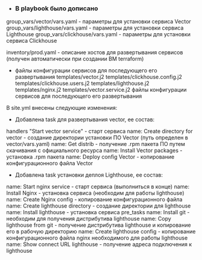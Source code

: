 - ### В playbook было дописано  

group_vars/vector/vars.yaml - параметры для установки сервиса Vector 
group_vars/lighthouse/vars.yaml - параметры для установки сервиса Lighthouse 
group_vars/clickhouse/vars.yaml - параметры для установки сервиса Clickhouse

inventory/prod.yaml - описание хостов для развертывания сервисов (получен автоматически при создании ВМ terraform)

- файлы конфигурации сервисов для последующего его развертывания
templates/vector.j2 
templates/clickhouse.config.j2 
templates/clickhouse.users.j2 
templates/lighthouse.j2 
templates/nginx.j2 
templates/vector.service.j2  файлы конфигурации сервисов для последующего его развертывания

В site.yml внесены следующие изменения:

- Добавлена task для развертывания vector, ее состав:

handlers "Start vector service" - старт сервиса 
name: Create directory for vector - создание директории установки ПО Vector (путь определен в vector/vars.yaml)
name: Get distrib - получение .rpm пакета ПО путем скачивания с официального ресурса
name: Install Vector packages - установка .rpm пакета
name: Deploy config Vector - копирование конфигурационного файла Vector

- Добавлена task установки деплоя Lighthouse, ее состав:

name: Start nginx service - старт сервиса (выполниться в конце)
name: Install Nginx - установка сервиса (необходим для работы lighthouse)
name: Create Nginx config - копирование конфигурационного файла
name: Create lighthouse directory - создание директории для lighthouse
name: Install lighthouse - установка сервиса
pre_tasks name: Install git - необходим для получения дистрибутива lighthouse
name: Copy lighthouse from git - получение дистрибутива lighthouse и копирование его в рабочую директорию
name: Create lighthouse config - копирование конфигурационного файла nginx необходимого для работы lighthouse
name: Show connect URL lighthouse - получение адреса подключения к lighthouse